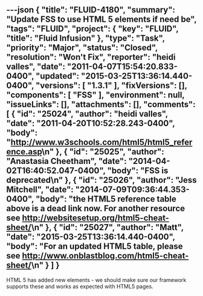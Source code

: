 ---json
{
  "title": "FLUID-4180",
  "summary": "Update FSS to use HTML 5 elements if need be",
  "tags": "FLUID",
  "project": {
    "key": "FLUID",
    "title": "Fluid Infusion"
  },
  "type": "Task",
  "priority": "Major",
  "status": "Closed",
  "resolution": "Won't Fix",
  "reporter": "heidi valles",
  "date": "2011-04-07T15:54:20.833-0400",
  "updated": "2015-03-25T13:36:14.440-0400",
  "versions": [
    "1.3.1"
  ],
  "fixVersions": [],
  "components": [
    "FSS"
  ],
  "environment": null,
  "issueLinks": [],
  "attachments": [],
  "comments": [
    {
      "id": "25024",
      "author": "heidi valles",
      "date": "2011-04-20T10:52:28.243-0400",
      "body": "<http://www.w3schools.com/html5/html5_reference.asp>\n"
    },
    {
      "id": "25025",
      "author": "Anastasia Cheetham",
      "date": "2014-04-02T16:40:52.047-0400",
      "body": "FSS is deprecated\n"
    },
    {
      "id": "25026",
      "author": "Jess Mitchell",
      "date": "2014-07-09T09:36:44.353-0400",
      "body": "the HTML5 reference table above is a dead link now. For another resource see <http://websitesetup.org/html5-cheat-sheet/>\n"
    },
    {
      "id": "25027",
      "author": "Matt",
      "date": "2015-03-25T13:36:14.440-0400",
      "body": "For an updated HTML5 table, please see <http://www.onblastblog.com/html5-cheat-sheet/>\n"
    }
  ]
}
---
HTML 5 has added new elements - we should make sure our framework supports these and works as expected with HTML5 pages.

        